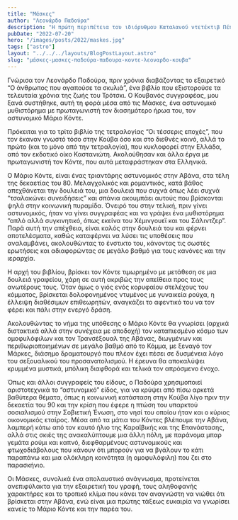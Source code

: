 ```yaml
---
title: "Μάσκες"
author: "Λεονάρδο Παδούρα"
description: "Η πρώτη περιπέτεια του ιδιόρυθμου Καταλανού ντετέκτιβ Πέπε Καρβάλιο που θα ταξιδέψει τον αναγνώστη στην Βαρκελώνη αλλά και στο Άμαστερνατμ."
pubDate: "2022-07-20"
hero: "/images/posts/2022/maskes.jpg"
tags: ["astro"]
layout: "../../../layouts/BlogPostLayout.astro"
slug: "μάσκες-μασκες-παδούρα-παδουρα-κοντε-λεοναρδο-κουβα"
---
```


Γνώρισα τον Λεονάρδο Παδούρα, πριν χρόνια διαβάζοντας το εξαιρετικό “Ο άνθρωπος που αγαπούσε τα σκυλιά”, ένα βιβλίο που εξιστορούσε τα τελευταία χρόνια της ζωής του Τρότσκι. Ο Κουβανός συγγραφέας, μου ξανά συστήθηκε, αυτή τη φορά μέσα από τις Μάσκες, ένα αστυνομικό μυθιστόρημα με πρωταγωνιστή τον διασημότερο ήρωα του, τον αστυνομικό Μάριο Κόντε.

Πρόκειται για το τρίτο βιβλίο της τετραλογίας “Οι τέσσερις εποχές”, που τον έκαναν γνωστό τόσο στην Κούβα όσο και στο διεθνές κοινό, αλλά το πρώτο (και το μόνο από την τετραλογία), που κυκλοφορεί στην Ελλάδα, από τον εκδοτικό οίκο Καστανιώτη. Ακολούθησαν και άλλα έργα με πρωταγωνιστή τον Κόντε, που αυτά μεταφράστηκαν στα Ελληνικά.

Ο Μάριο Κόντε, είναι ένας τριαντάρης αστυνομικός στην Αβάνα, στα τέλη της δεκαετίας του 80. Μελαγχολικός και ρομαντικός, κατά βάθος απεχθάνεται την δουλειά του, μια δουλειά που συχνά όπως λέει συχνά “τσαλακώνει συνειδήσεις” και σπάνια ακουμπάει αυτούς που βρίσκονται ψηλά στην κοινωνική πυραμίδα. Όνειρό του στην τελική, πριν γίνει αστυνομικός, ήταν να γίνει συγγραφέας και να γράψει ένα μυθιστόρημα “απλό αλλά συγκινητικό, όπως εκείνα του Χέμινγουεϊ και του Σάλιντζερ”. Παρά αυτή την απέχθεια, είναι καλός στην δουλειά του και φέρνει αποτελέσματα, καθώς καταφέρνει να λύσει τις υποθέσεις που αναλαμβάνει, ακολουθώντας το ένστικτο του, κάνοντας τις σωστές ερωτήσεις και αδιαφορώντας σε μεγάλο βαθμό για τους κανόνες και την ιεραρχία.

Η αρχή του βιβλίου, βρίσκει τον Κόντε τιμωρημένο με μετάθεση σε μια δουλειά γραφείου, χάρη σε αυτή ακριβώς την απείθεια προς τους ανωτέρους τους. Όταν όμως ο γιός ενός κορυφαίου στελέχους του κόμματος, βρίσκεται δολοφονημένος ντυμένος με γυναικεία ρούχα, η έλλειψη διαθέσιμων επιθεωρητών, αναγκάζει το αφεντικό του να τον φέρει και πάλι στην ενεργό δράση.

Ακολουθώντας το νήμα της υπόθεσης ο Μάριο Κόντε θα γνωρίσει (αρχικά διστακτικά αλλά στην συνέχεια με αποδοχή) τον καταπιεσμένο κόσμο των ομοφυλόφιλων και τον Τρανσέξουαλ της Αβάνας, διωγμένων και περιθωριοποιημένων σε μεγάλο βαθμό από το Κόμμα, με ξεναγό τον Μάρκες, διάσημο δραματουργό που πλέον έχει πέσει σε δυσμένεια λόγο του σεξουαλικού του προσανατολισμού. Η έρευνα θα αποκαλύψει κρυμμένα μυστικά, μπόλικη διαφθορά και τελικά τον απρόσμενο ένοχο.

Όπως και άλλοι συγγραφείς του είδους, ο Παδούρα χρησιμοποιεί αριστοτεχνικά το “αστυνομικό” είδος, για να κρύψει από πίσω αρκετά βαθύτερα θέματα, όπως η κοινωνική κατάσταση στην Κούβα λίγο πριν την δεκαετία του 90 και την κρίση που έφερε η πτώση του υπαρκτού σοσιαλισμού στην Σοβιετική Ένωση, στο νησί του οποίου ήταν και ο κύριος οικονομικός εταίρος. Μέσα από τα μάτια του Κόντες βλέπουμε την Αβάνα, λαμπερή κάτω από τον καυτό ήλιο της Καραϊβικής και της Επανάστασης, αλλά στις σκιές της ανακαλύπτουμε μια άλλη πόλη, με παράνομα μπαρ γεμάτα ρούμι και καπνό, διεφθαρμένους αστυνομικούς και φτωχοδιάβολους που κάνουν ότι μπορούν για να βγάλουν το κάτι παραπάνω και μια ολόκληρη κοινότητα (η ομοφυλόφιλη) που ζει στο παρασκήνιο.

Οι Μάσκες, συνολικά ένα απολαυστικό ανάγνωσμα, προτείνεται ανεπιφύλακτα για την εξαιρετική του γραφή, τους αληθοφανής χαρακτήρες και το τροπικό κλίμα που κάνει τον αναγνώστη να νιώθει ότι βρίσκεται στην Αβάνα, ενώ είναι μια πρώτης τάξεως ευκαιρία να γνωρίσει κανείς το Μάριο Κόντε και την παρέα του.